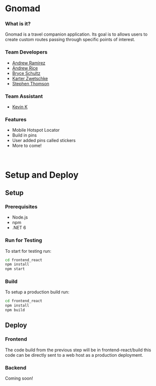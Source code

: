 # Gnomad
### What is it?
Gnomad is a travel companion application.
Its goal is to allows users to create custom 
routes passing through specific points of interest. 

### Team Developers
- [Andrew Ramirez](https://github.com/LetsRollDrew)
- [Andrew Rice](https://github.com/321pie)
- [Bryce Schultz](https://github.com/bryce-schultz)
- [Karter Zwetschke](https://github.com/KarterAZ)
- [Stephen Thomson](https://github.com/Stephen-Thomson)

### Team Assistant
- [Kevin K](https://github.com/oracleguy)

### Features
- Mobile Hotspot Locator
- Build in pins
- User added pins called stickers
- More to come!

<br>

# Setup and Deploy
## Setup

### Prerequisites
 - Node.js
 - npm
 - .NET 6
 
### Run for Testing
To start for testing run:

```sh
cd frontend_react
npm install
npm start
```

### Build
To setup a production build run:

```sh
cd frontend_react
npm install
npm build
```

## Deploy

### Frontend
The code build from the previous step will be in frontend-react/build
this code can be directly sent to a web host as a production deployment.

### Backend
Coming soon!
